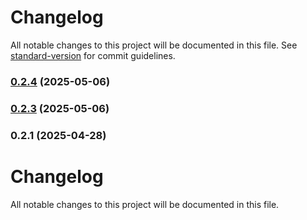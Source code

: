 # Changelog

All notable changes to this project will be documented in this file. See [standard-version](https://github.com/conventional-changelog/standard-version) for commit guidelines.

### [0.2.4](https://github.com/KayTrust/openid4vci/compare/v0.2.3...v0.2.4) (2025-05-06)

### [0.2.3](https://github.com/KayTrust/openid4vci/compare/v0.2.1...v0.2.3) (2025-05-06)

### 0.2.1 (2025-04-28)

# Changelog

All notable changes to this project will be documented in this file.
